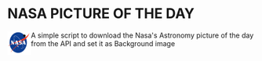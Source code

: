 # NASA PICTURE OF THE DAY 

 <a href="url"><img src="/nasalogo.png" align="left" height="48" width="48" ></a>

- A simple script to download the Nasa's Astronomy picture of the day from the API and set it as Background image

